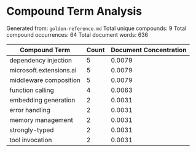 # Compound Term Analysis

Generated from: `golden-reference.md`
Total unique compounds: 9
Total compound occurrences: 64
Total document words: 636

| Compound Term | Count | Document Concentration |
|---------------|-------|------------------------|
| dependency injection | 5 | 0.0079 |
| microsoft.extensions.ai | 5 | 0.0079 |
| middleware composition | 5 | 0.0079 |
| function calling | 4 | 0.0063 |
| embedding generation | 2 | 0.0031 |
| error handling | 2 | 0.0031 |
| memory management | 2 | 0.0031 |
| strongly-typed | 2 | 0.0031 |
| tool invocation | 2 | 0.0031 |
